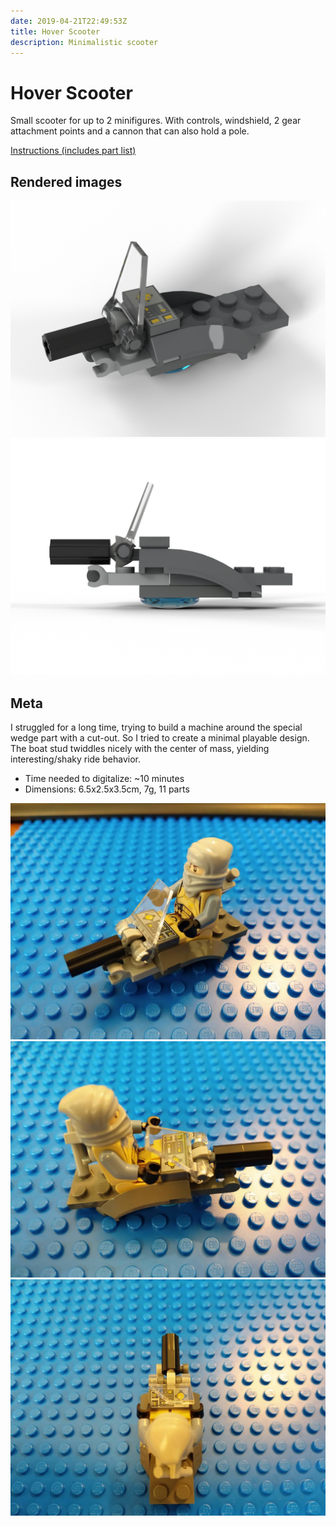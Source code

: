 ```yaml
---
date: 2019-04-21T22:49:53Z
title: Hover Scooter
description: Minimalistic scooter
---
```


# Hover Scooter

Small scooter for up to 2 minifigures. With controls, windshield, 2 gear attachment points and a cannon that can also hold a pole.

[Instructions (includes part list)](hover-scooter-instructions.pdf)

## Rendered images

![Hover Scooter: diagonal side view](hover_scooter.png)
![Hover Scooter: profile view](hover_scooter_profile.png)

## Meta

I struggled for a long time, trying to build a machine around the special wedge part with a cut-out. So I tried to create a minimal playable design. The boat stud twiddles nicely with the center of mass, yielding interesting/shaky ride behavior.

* Time needed to digitalize: ~10 minutes
* Dimensions: 6.5x2.5x3.5cm, 7g, 11 parts

![Photo of the real scooter, with pilot](real_scooter_front.jpg)
![Side view of the real scooter, with pilot](real_scooter_side.jpg)
![Top view, above and behind the pilot](real_scooter_top_view.jpg)